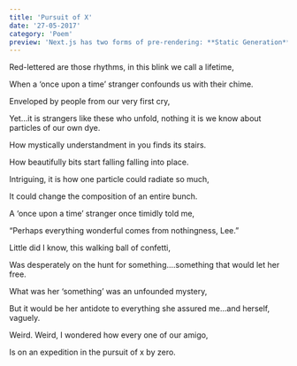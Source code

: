 ```yaml
---
title: 'Pursuit of X'
date: '27-05-2017'
category: 'Poem'
preview: 'Next.js has two forms of pre-rendering: **Static Generation** and **Server-side Rendering**. The difference is in **when** it generates the HTML for a page.'
---
```


Red-lettered are those rhythms, in this blink we call a lifetime,

When a ‘once upon a time’ stranger confounds us with their chime.

Enveloped by people from our very first cry,

Yet…it is strangers like these who unfold, nothing it is we know about particles of our own dye.

How mystically understandment in you finds its stairs.

How beautifully bits start falling falling into place.

Intriguing, it is how one particle could radiate so much,

It could change the composition of an entire bunch.

A ‘once upon a time’ stranger once timidly told me,

“Perhaps everything wonderful comes from nothingness, Lee.”

Little did I know, this walking ball of confetti,

Was desperately on the hunt for something….something that would let her free.

What was her ‘something’ was an unfounded mystery,

But it would be her antidote to everything she assured me…and herself, vaguely.

Weird. Weird, I wondered how every one of our amigo,

Is on an expedition in the pursuit of x by zero.